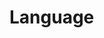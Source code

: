 # Language
<!--
 * Prints the names and majors of students in a sample spreadsheet:
 * @see https://docs.google.com/spreadsheets/d/1tlX_QhjJGA0INWXiokTZCx1aTeSy2T6LNOfPQU-4u1g
 * @param {google.auth.OAuth2} auth The authenticated Google OAuth client.
-->
